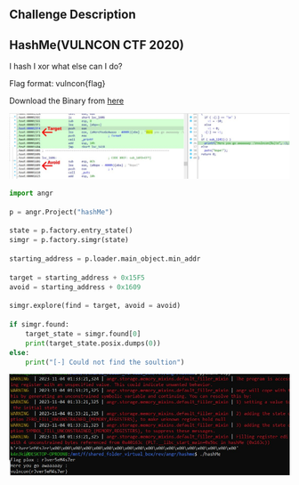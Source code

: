 ## Challenge Description

## HashMe(VULNCON CTF 2020)

I hash I xor what else can I do?

Flag format: vulncon{flag}

Download the Binary from [here](hashMe)


<img src="target.jpg">

```python
import angr

p = angr.Project("hashMe")

state = p.factory.entry_state()
simgr = p.factory.simgr(state)

starting_address = p.loader.main_object.min_addr

target = starting_address + 0x15F5
avoid = starting_address + 0x1609

simgr.explore(find = target, avoid = avoid)

if simgr.found:
    target_state = simgr.found[0]
    print(target_state.posix.dumps(0))
else:
    print("[-] Could not find the soultion")

```

<img src="result.jpg">
